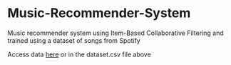 # Music-Recommender-System

Music recommender system using Item-Based Collaborative Filtering and trained using a dataset of songs from Spotify

Access data [here](https://www.kaggle.com/datasets/maharshipandya/-spotify-tracks-dataset?resource=download) or in the dataset.csv file above
